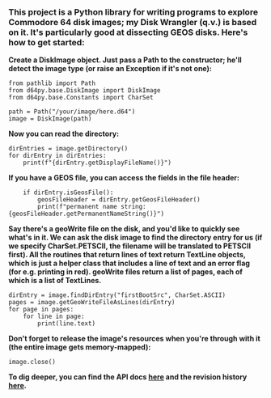 ### This project is a Python library for writing programs to explore Commodore 64 disk images; my Disk Wrangler (q.v.) is based on it. It's particularly good at dissecting GEOS disks. Here's how to get started:

**Create a DiskImage object. Just pass a Path to the constructor; he'll detect the image type (or raise an Exception if it's not one):**

```
from pathlib import Path
from d64py.base.DiskImage import DiskImage
from d64py.base.Constants import CharSet

path = Path("/your/image/here.d64")
image = DiskImage(path)
```

**Now you can read the directory:**

```
dirEntries = image.getDirectory()
for dirEntry in dirEntries:
    print(f"{dirEntry.getDisplayFileName()}")
```

**If you have a GEOS file, you can access the fields in the file header:**

```
    if dirEntry.isGeosFile():
        geosFileHeader = dirEntry.getGeosFileHeader()
        print(f"permanent name string: {geosFileHeader.getPermanentNameString()}")
```

**Say there's a geoWrite file on the disk, and you'd like to quickly see what's in it. We can ask the disk image to find the directory entry for us (if we specify CharSet.PETSCII, the filename will be translated to PETSCII first). All the routines that return lines of text return TextLine objects, which is just a helper class that includes a line of text and an error flag (for e.g. printing in red). geoWrite files return a list of pages, each of which is a list of TextLines.**

```
dirEntry = image.findDirEntry("firstBootSrc", CharSet.ASCII)
pages = image.getGeoWriteFileAsLines(dirEntry)
for page in pages:
    for line in page:
        print(line.text)
```

**Don't forget to release the image's resources when you're through with it (the entire image gets memory-mapped):**

```
image.close()
```

**To dig deeper, you can find the API docs [here](https://www.lyonlabs.org/pydoc/d64py/) and the revision history [here](https://gitlab.com/Cenbe/d64py/-/blob/master/revision.history?ref_type=heads).**
